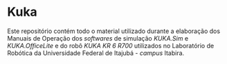 # Kuka

Este repositório contém todo o material utilizado durante a elaboração dos Manuais de Operação dos *softwares* de simulação *KUKA.Sim* e *KUKA.OfficeLite* e do robô *KUKA KR 6 R700* utilizados no Laboratório de Robótica da Universidade Federal de Itajubá - *campus* Itabira.
